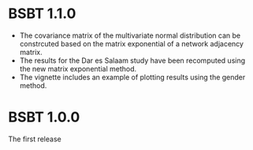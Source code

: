 # BSBT 1.1.0
* The covariance matrix of the multivariate normal distribution can be constrcuted based on the matrix exponential of a network adjacency matrix. 
* The results for the Dar es Salaam study have been recomputed using the new matrix exponential method.
* The vignette includes an example of plotting results using the gender method.

# BSBT 1.0.0
The first release
